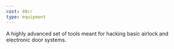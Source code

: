 ```yaml
---
cost: 40cr
type: equipment
---
```


A highly advanced set of tools meant for hacking basic airlock and electronic door systems.